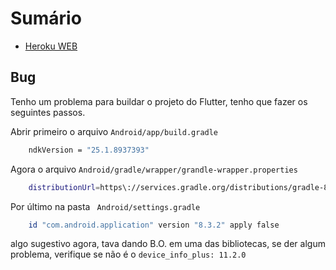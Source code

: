 # Sumário

- [Heroku WEB](#-Bug)

## Bug

Tenho um problema para buildar o projeto do Flutter, tenho que fazer os seguintes passos.

Abrir primeiro o arquivo `Android/app/build.gradle`

```sh
    ndkVersion = "25.1.8937393"
```

Agora o arquivo `Android/gradle/wrapper/grandle-wrapper.properties `

```sh
    distributionUrl=https\://services.gradle.org/distributions/gradle-8.4-all.zip
```

Por último na pasta ` Android/settings.gradle`

```sh
    id "com.android.application" version "8.3.2" apply false
```

algo sugestivo agora, tava dando B.O. em uma das bibliotecas, se der algum problema, verifique se não é o `device_info_plus: 11.2.0`
